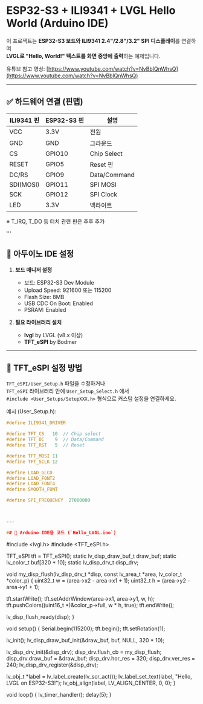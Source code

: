 
# ESP32-S3 + ILI9341 + LVGL Hello World (Arduino IDE)

이 프로젝트는 **ESP32-S3 보드와 ILI9341 2.4"/2.8"/3.2" SPI 디스플레이**를 연결하여  
**LVGL로 "Hello, World!" 텍스트를 화면 중앙에 출력**하는 예제입니다.

유튜브 참고 영상: [https://www.youtube.com/watch?v=NvBblQnWhsQ](https://www.youtube.com/watch?v=NvBblQnWhsQ)

---

## ✅ 하드웨어 연결 (핀맵)

| ILI9341 핀 | ESP32-S3 핀 | 설명       |
|------------|-------------|------------|
| VCC        | 3.3V        | 전원       |
| GND        | GND         | 그라운드   |
| CS         | GPIO10      | Chip Select |
| RESET      | GPIO5       | Reset 핀    |
| DC/RS      | GPIO9       | Data/Command |
| SDI(MOSI)  | GPIO11      | SPI MOSI    |
| SCK        | GPIO12      | SPI Clock   |
| LED        | 3.3V        | 백라이트    |

※ T_IRQ, T_DO 등 터치 관련 핀은 추후 추가

'''

## 🔧 아두이노 IDE 설정

1. **보드 매니저 설정**
   - 보드: ESP32-S3 Dev Module
   - Upload Speed: 921600 또는 115200
   - Flash Size: 8MB
   - USB CDC On Boot: Enabled
   - PSRAM: Enabled

2. **필요 라이브러리 설치**
   - **lvgl** by LVGL (v8.x 이상)
   - **TFT_eSPI** by Bodmer

---

## 📁 TFT_eSPI 설정 방법

`TFT_eSPI/User_Setup.h` 파일을 수정하거나  
`TFT_eSPI` 라이브러리 안에 `User_Setup_Select.h` 에서  
`#include <User_Setups/SetupXXX.h>` 형식으로 커스텀 설정을 연결하세요.

예시 (User_Setup.h):
```cpp
#define ILI9341_DRIVER

#define TFT_CS   10  // Chip select
#define TFT_DC    9  // Data/Command
#define TFT_RST   5  // Reset

#define TFT_MOSI 11
#define TFT_SCLK 12

#define LOAD_GLCD
#define LOAD_FONT2
#define LOAD_FONT4
#define SMOOTH_FONT

#define SPI_FREQUENCY  27000000



---

## 📄 Arduino IDE용 코드 (`Hello_LVGL.ino`)
```
#include <lvgl.h>
#include <TFT_eSPI.h>

TFT_eSPI tft = TFT_eSPI(); 
static lv_disp_draw_buf_t draw_buf;
static lv_color_t buf[320 * 10]; 
static lv_disp_drv_t disp_drv;

void my_disp_flush(lv_disp_drv_t *disp, const lv_area_t *area, lv_color_t *color_p) {
  uint32_t w = (area->x2 - area->x1 + 1);
  uint32_t h = (area->y2 - area->y1 + 1);

  tft.startWrite();
  tft.setAddrWindow(area->x1, area->y1, w, h);
  tft.pushColors((uint16_t *)&color_p->full, w * h, true);
  tft.endWrite();

  lv_disp_flush_ready(disp);
}

void setup() {
  Serial.begin(115200);
  tft.begin();
  tft.setRotation(1);

  lv_init();
  lv_disp_draw_buf_init(&draw_buf, buf, NULL, 320 * 10);

  lv_disp_drv_init(&disp_drv);
  disp_drv.flush_cb = my_disp_flush;
  disp_drv.draw_buf = &draw_buf;
  disp_drv.hor_res = 320;
  disp_drv.ver_res = 240;
  lv_disp_drv_register(&disp_drv);

  lv_obj_t *label = lv_label_create(lv_scr_act());
  lv_label_set_text(label, "Hello, LVGL on ESP32-S3!");
  lv_obj_align(label, LV_ALIGN_CENTER, 0, 0);
}

void loop() {
  lv_timer_handler();
  delay(5);
}
```
